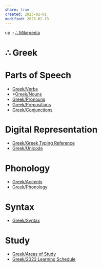 ```yaml
---
share: true
created: 2023-02-01
modified: 2023-02-10
---
```


up :: [∴ Mikepedia](./%E2%88%B4-Mikepedia.md)

# ∴ Greek

# Parts of Speech
- [Greek/Verbs](./Verbs.md)
- *[Greek/Nouns](./Nouns.md)
- [Greek/Pronouns](./Pronouns.md)
- [Greek/Prepositions](./Prepositions.md)
- [Greek/Conjunctions](./Conjunctions.md)

# Digital Representation
- [Greek/Greek Typing Reference](./Greek-Typing%20Reference.md)
- [Greek/Unicode](./Unicode.md)

# Phonology
- [Greek/Accents](./Accents.md)
- [Greek/Phonology](./Phonology.md)

# Syntax
- [Greek/Syntax](./Syntax.md)

# Study
- [Greek/Areas of Study](./Areas-of%20Study.md)
- [Greek/2023 Learning Schedule](./2023-Learning%20Schedule.md)

